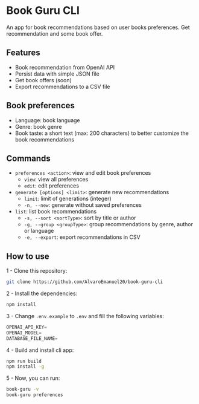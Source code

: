 # Book Guru CLI

An app for book recommendations based on user books preferences. Get recommendation and some book offer.

## Features

- Book recommendation from OpenAI API
- Persist data with simple JSON file
- Get book offers (soon)
- Export recommendations to a CSV file

## Book preferences

- Language: book language
- Genre: book genre
- Book taste: a short text (max: 200 characters) to better customize the book recommendations

## Commands

- `preferences <action>`: view and edit book preferences
  - `view`: view all preferences
  - `edit`: edit preferences
- `generate [options] <limit>`: generate new recommendations
  - `limit`: limit of generations (integer)
  - `-n, --new`: generate without saved preferences
- `list`: list book recommendations
  - `-s, --sort <sortType>`: sort by title or author
  - `-g, --group <groupType>`: group recommendations by genre, author or language
  - `-e, --export`: export recommendations in CSV

## How to use

1 - Clone this repository:

```bash
git clone https://github.com/AlvaroEmanuel20/book-guru-cli
```

2 - Install the dependencies:

```bash
npm install
```

3 - Change `.env.example` to `.env` and fill the following variables:

```js
OPENAI_API_KEY=
OPENAI_MODEL=
DATABASE_FILE_NAME=
```

4 - Build and install cli app:

```bash
npm run build
npm install -g
```

5 - Now, you can run:

```bash
book-guru -v
book-guru preferences
```

